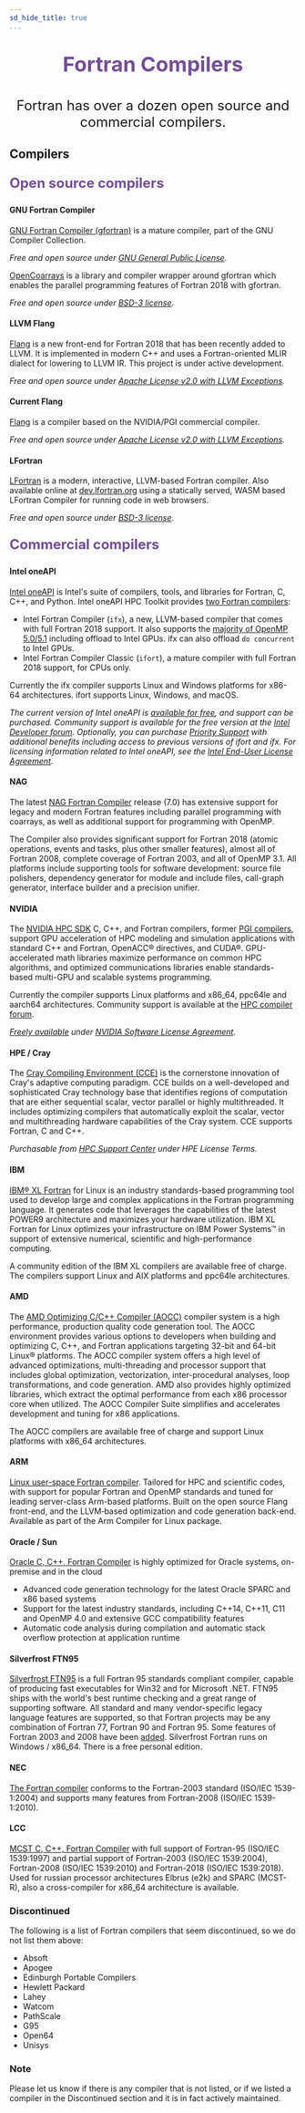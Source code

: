 ```yaml
---
sd_hide_title: true
...
```


<p style="text-align: center;font-size:36px;color:#734f96;"><b>Fortran Compilers</b></p>
<p style="text-align: center;font-size:24px;">Fortran has over a dozen open source and commercial compilers.</p>

## Compilers

<p style="font-size:24px;color:#734f96;"><b>Open source compilers</b></p>

<h4> <b> GNU Fortran Compiler</b></h4>

[GNU Fortran Compiler (gfortran)](https://gcc.gnu.org/fortran/) is a mature
compiler, part of the GNU Compiler Collection.

*Free and open source under
[GNU General Public License](https://gcc.gnu.org/onlinedocs/gcc-4.2.4/gfortran/Copying.html#Copying).*

[OpenCoarrays](http://www.opencoarrays.org/) is a library and compiler wrapper
around gfortran which enables the parallel programming features of Fortran 2018
with gfortran.

*Free and open source under
[BSD-3 license](https://github.com/sourceryinstitute/OpenCoarrays/blob/main/LICENSE).*

<h4> <b> LLVM Flang</b></h4>

[Flang](https://github.com/llvm/llvm-project/tree/main/flang)
is a new front-end for Fortran 2018 that has been recently
added to LLVM.
It is implemented in modern C++ and uses a Fortran-oriented MLIR dialect for lowering to LLVM IR.
This project is under active development.

*Free and open source under
[Apache License v2.0 with LLVM Exceptions](https://github.com/llvm/llvm-project/blob/main/flang/LICENSE.TXT).*

<h4> <b> Current Flang</b></h4>

[Flang](https://github.com/flang-compiler/flang) is a compiler based on the
NVIDIA/PGI commercial compiler.

*Free and open source under
[Apache License v2.0 with LLVM Exceptions](https://github.com/flang-compiler/flang/blob/master/LICENSE.txt).*

<h4> <b> LFortran </b></h4>

[LFortran](https://lfortran.org) is a modern, interactive, LLVM-based Fortran
compiler.
Also available online at [dev.lfortran.org](https://dev.lfortran.org/) using a statically served, WASM based LFortran Compiler for running code in web browsers.

*Free and open source under
[BSD-3 license](https://github.com/lfortran/lfortran/blob/main/LICENSE).*

<p style="font-size:24px;color:#734f96;"><b>Commercial compilers</b></p>

<h4> <b> Intel oneAPI</b></h4>

[Intel oneAPI](https://software.intel.com/content/www/us/en/develop/tools/oneapi/all-toolkits.html)
is Intel's suite of compilers, tools, and libraries for Fortran, C, C++, and
Python. Intel oneAPI HPC Toolkit provides
[two Fortran compilers](https://software.intel.com/content/www/us/en/develop/articles/intel-oneapi-fortran-compiler-release-notes.html):

- Intel Fortran Compiler (`ifx`), a new, LLVM-based compiler
  that comes with full Fortran 2018 support. It also supports the [majority of OpenMP 5.0/5.1](https://www.intel.com/content/www/us/en/developer/articles/technical/fortran-language-and-openmp-features-in-ifx.html) including offload to Intel GPUs. 
  ifx can also offload `do concurrent` to Intel GPUs.
- Intel Fortran Compiler Classic (`ifort`), a mature compiler
  with full Fortran 2018 support, for CPUs only.

Currently the ifx compiler supports Linux and Windows platforms for x86-64 architectures. ifort supports Linux, Windows, and macOS.

*The current version of Intel oneAPI is
[available for free](https://www.intel.com/content/www/us/en/developer/articles/tool/oneapi-standalone-components.html),
and support can be purchased.
Community support is available for the free version at the [Intel Developer forum](https://community.intel.com/t5/Intel-Fortran-Compiler/bd-p/fortran-compiler).
Optionally, you can purchase [Priority Support](https://www.intel.com/content/www/us/en/developer/get-help/priority-support.html) with additional benefits including access to previous versions of ifort and ifx.
For licensing information related to Intel oneAPI, see the
[Intel End-User License Agreement](https://www.intel.com/content/www/us/en/developer/articles/license/end-user-license-agreement.html)*.

<h4> <b> NAG </b></h4>

The latest [NAG Fortran Compiler](https://nag.com/nag-compiler)
release (7.0) has extensive support for legacy and modern Fortran features including parallel programming with coarrays, as well as additional support for programming with OpenMP.

The Compiler also provides significant support for Fortran 2018 (atomic
operations, events and tasks, plus other smaller features), almost all of
Fortran 2008, complete coverage of Fortran 2003, and all of OpenMP 3.1. All
platforms include supporting tools for software development: source file
polishers, dependency generator for module and include files, call-graph
generator, interface builder and a precision unifier.

<h4> <b> NVIDIA</b></h4>

The [NVIDIA HPC SDK](https://developer.nvidia.com/hpc-sdk) C, C++, and Fortran compilers, former [PGI compilers](https://www.pgroup.com/products/index.htm), support GPU acceleration of HPC modeling and simulation applications with standard C++ and Fortran, OpenACC® directives, and CUDA®. GPU-accelerated math libraries maximize performance on common HPC algorithms, and optimized communications libraries enable standards-based multi-GPU and scalable systems programming.

Currently the compiler supports Linux platforms and x86_64, ppc64le and aarch64 architectures.
Community support is available at the [HPC compiler forum](https://forums.developer.nvidia.com/c/accelerated-computing/hpc-compilers/nvc-nvc-and-nvfortran/313).

*[Freely available](https://developer.nvidia.com/hpc-sdk-downloads) under
[NVIDIA Software License Agreement](https://docs.nvidia.com/hpc-sdk/eula/index.html).*

<h4> <b> HPE / Cray</b></h4>

The [Cray Compiling Environment (CCE)](https://developer.hpe.com/platform/hpe-cray-programming-environment/home/)
is the cornerstone innovation of Cray's adaptive computing paradigm. CCE builds
on a well-developed and sophisticated Cray technology base that identifies
regions of computation that are either sequential scalar, vector parallel or
highly multithreaded. It includes optimizing compilers that automatically
exploit the scalar, vector and multithreading hardware capabilities of the Cray
system. CCE supports Fortran, C and C++.

*Purchasable from
[HPC Support Center](https://support.hpe.com/connect/s/product) under HPE
License Terms.*

<h4> <b> IBM </b></h4>

[IBM® XL Fortran](https://www.ibm.com/us-en/marketplace/xl-fortran-linux-compiler-power)
for Linux is an industry standards-based programming tool used to develop large
and complex applications in the Fortran programming language. It generates code
that leverages the capabilities of the latest POWER9 architecture and maximizes
your hardware utilization. IBM XL Fortran for Linux optimizes your
infrastructure on IBM Power Systems™ in support of extensive numerical,
scientific and high-performance computing.

A community edition of the IBM XL compilers are available free of charge.
The compilers support Linux and AIX platforms and ppc64le architectures.

<h4> <b> AMD </b></h4>

The [AMD Optimizing C/C++ Compiler (AOCC)](https://developer.amd.com/amd-aocc/)
compiler system is a high performance, production quality code generation tool.
The AOCC environment provides various options to developers when building and
optimizing C, C++, and Fortran applications targeting 32-bit and 64-bit Linux®
platforms. The AOCC compiler system offers a high level of advanced
optimizations, multi-threading and processor support that includes global
optimization, vectorization, inter-procedural analyses, loop transformations,
and code generation. AMD also provides highly optimized libraries, which extract
the optimal performance from each x86 processor core when utilized. The AOCC
Compiler Suite simplifies and accelerates development and tuning for x86
applications.

The AOCC compilers are available free of charge and support Linux platforms with x86_64 architectures.

<h4> <b> ARM </b></h4>

[Linux user-space Fortran compiler](https://developer.arm.com/tools-and-software/server-and-hpc/compile/arm-compiler-for-linux/arm-fortran-compiler).
Tailored for HPC and scientific codes, with support for popular Fortran and
OpenMP standards and tuned for leading server-class Arm-based platforms. Built
on the open source Flang front-end, and the LLVM‑based optimization and code
generation back-end. Available as part of the Arm Compiler for Linux package.

<h4> <b> Oracle / Sun </b></h4>

[Oracle C, C++, Fortran Compiler](https://www.oracle.com/application-development/technologies/developerstudio-features.html)
is highly optimized for Oracle systems, on-premise and in the cloud

- Advanced code generation technology for the latest Oracle SPARC and x86 based systems
- Support for the latest industry standards, including C++14, C++11, C11 and OpenMP 4.0 and extensive GCC compatibility features
- Automatic code analysis during compilation and automatic stack overflow protection at application runtime

<h4> <b> Silverfrost FTN95 </b></h4>

[Silverfrost FTN95](https://www.silverfrost.com/) is a full Fortran 95 standards
compliant compiler, capable of producing fast executables for Win32 and for
Microsoft .NET. FTN95 ships with the world's best runtime checking and a great
range of supporting software. All standard and many vendor-specific legacy
language features are supported, so that Fortran projects may be any combination
of Fortran 77, Fortran 90 and Fortran 95.
Some features of Fortran 2003 and 2008 have been [added](https://www.silverfrost.com/19/ftn95/support/ftn95_revision_history.aspx).
Silverfrost Fortran runs on Windows / x86_64. There is a free personal edition.

<h4> <b> NEC </b></h4>

[The Fortran compiler](https://www.nec.com/en/global/solutions/hpc/sx/tools.html)
conforms to the Fortran-2003 standard (ISO/IEC 1539-1:2004) and supports many
features from Fortran-2008 (ISO/IEC 1539-1:2010).

<h4> <b> LCC </b></h4>

[MCST C, C++, Fortran Compiler](http://mcst.ru/lcc) with full support of Fortran-95
(ISO/IEC 1539:1997) and partial support of Fortran-2003 (ISO/IEC 1539:2004),
Fortran-2008 (ISO/IEC 1539:2010) and Fortran-2018 (ISO/IEC 1539:2018). Used for
russian processor architectures Elbrus (e2k) and SPARC (MCST-R), also a cross-compiler
for x86_64 architecture is available.

<h3> Discontinued </h3>

The following is a list of Fortran compilers that seem discontinued, so we do
not list them above:

- Absoft
- Apogee
- Edinburgh Portable Compilers
- Hewlett Packard
- Lahey
- Watcom
- PathScale
- G95
- Open64
- Unisys

<h3> Note </h3>

Please let us know if there is any compiler that is not listed, or if we listed
a compiler in the Discontinued section and it is in fact actively maintained.
